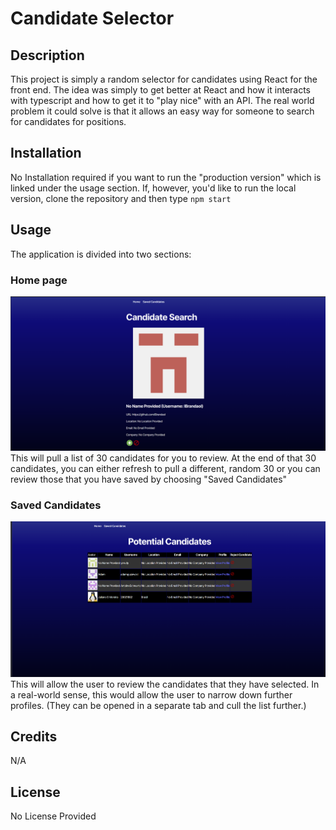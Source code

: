 # Candidate Selector  
## Description

This project is simply a random selector for candidates using React for the front end. The idea was simply to get better at React and how it interacts with typescript and how to get it to "play nice" with an API. The real world problem it could solve is that it allows an easy way for someone to search for candidates for positions.

## Installation

No Installation required if you want to run the "production version" which is linked under the usage section. If, however, you'd like to run the local version, clone the repository and then type ```npm start```

## Usage

The application is divided into two sections:

### Home page 
![Picture of the Candidate Search Page](src/assets/readme-images/candidate-search.png)
This will pull a list of 30 candidates for you to review. At the end of that 30 candidates, you can either refresh to pull a different, random 30 or you can review those that you have saved by choosing "Saved Candidates"

### Saved Candidates
![Picture of the Candidate Search Page](src/assets/readme-images/potential-candidates.png)
This will allow the user to review the candidates that they have selected. In a real-world sense, this would allow the user to narrow down further profiles. (They can be opened in a separate tab and cull the list further.)

## Credits

N/A

## License

No License Provided
